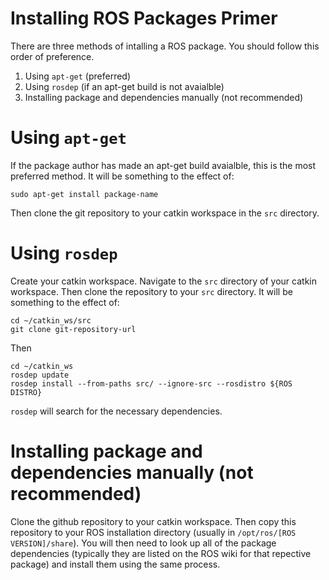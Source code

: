 # Installing ROS Packages Primer

There are three methods of intalling a ROS package.  You should follow this order of preference.

 1. Using `apt-get` (preferred)
 2. Using `rosdep` (if an apt-get build is not avaialble)
 3. Installing package and dependencies manually (not recommended)
 
# Using `apt-get`

If the package author has made an apt-get build avaialble, this is the most preferred method.  It will be something to the effect of:

```
sudo apt-get install package-name
```

Then clone the git repository to your catkin workspace in the `src` directory.  

# Using `rosdep`

Create your catkin workspace.  Navigate to the `src` directory of your catkin workspace.  Then clone the repository to your `src` directory.  It will be something to the effect of:

```
cd ~/catkin_ws/src
git clone git-repository-url
```

Then

```
cd ~/catkin_ws
rosdep update
rosdep install --from-paths src/ --ignore-src --rosdistro ${ROS DISTRO}
```

`rosdep` will search for the necessary dependencies.

# Installing package and dependencies manually (not recommended)

Clone the github repository to your catkin workspace.  Then copy this repository to your ROS installation directory (usually in `/opt/ros/[ROS VERSION]/share`).  You will then need to look up all of the package dependencies (typically they are listed on the ROS wiki for that repective package) and install them using the same process.  
